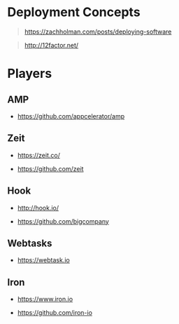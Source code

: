 # Deployment Concepts

> https://zachholman.com/posts/deploying-software

> http://12factor.net/


# Players

## AMP

* https://github.com/appcelerator/amp

## Zeit

* https://zeit.co/

* https://github.com/zeit

## Hook 

* http://hook.io/

* https://github.com/bigcompany

## Webtasks 

* https://webtask.io

## Iron 

* https://www.iron.io

* https://github.com/iron-io
